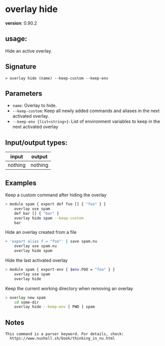 # overlay hide

**version**: 0.90.2

## **usage**:

Hide an active overlay.

## Signature

`> overlay hide (name) --keep-custom --keep-env`

## Parameters

- `name`: Overlay to hide.
- `--keep-custom`: Keep all newly added commands and aliases in the next activated overlay.
- `--keep-env {list<string>}`: List of environment variables to keep in the next activated overlay

## Input/output types:

| input   | output  |
| ------- | ------- |
| nothing | nothing |

## Examples

Keep a custom command after hiding the overlay

```bash
> module spam { export def foo [] { "foo" } }
    overlay use spam
    def bar [] { "bar" }
    overlay hide spam --keep-custom
    bar

```

Hide an overlay created from a file

```bash
> 'export alias f = "foo"' | save spam.nu
    overlay use spam.nu
    overlay hide spam
```

Hide the last activated overlay

```bash
> module spam { export-env { $env.FOO = "foo" } }
    overlay use spam
    overlay hide
```

Keep the current working directory when removing an overlay

```bash
> overlay new spam
    cd some-dir
    overlay hide --keep-env [ PWD ] spam
```

## Notes

```text
This command is a parser keyword. For details, check:
  https://www.nushell.sh/book/thinking_in_nu.html
```
